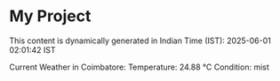 # My Project

This content is dynamically generated in Indian Time (IST): 2025-06-01 02:01:42 IST


Current Weather in Coimbatore:
Temperature: 24.88 °C
Condition: mist
